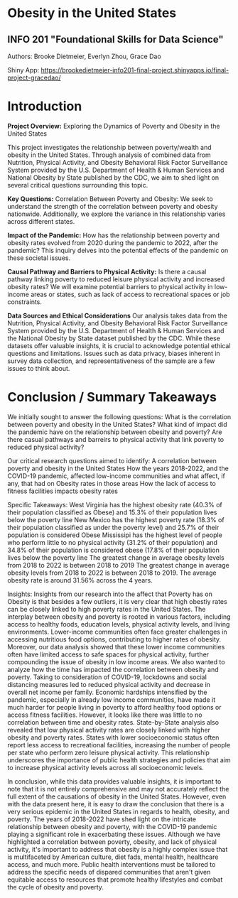 # Obesity in the United States 
## INFO 201 "Foundational Skills for Data Science"

Authors: Brooke Dietmeier, Everlyn Zhou, Grace Dao  

Shiny App: 
https://brookedietmeier-info201-final-project.shinyapps.io/final-project-gracedao/


# Introduction
**Project Overview:** Exploring the Dynamics of Poverty and Obesity in the United States

This project investigates the relationship between poverty/wealth and obesity in the United States. Through analysis of combined data from Nutrition, Physical Activity, and Obesity Behavioral Risk Factor Surveillance System provided by the U.S. Department of Health & Human Services and National Obesity by State published by the CDC, we aim to shed light on several critical questions surrounding this topic.

**Key Questions:**
Correlation Between Poverty and Obesity: We seek to understand the strength of the correlation between poverty and obesity nationwide. Additionally, we explore the variance in this relationship varies across different states.

**Impact of the Pandemic:** How has the relationship between poverty and obesity rates evolved from 2020 during the pandemic to 2022, after the pandemic? This inquiry delves into the potential effects of the pandemic on these societal issues.

**Causal Pathway and Barriers to Physical Activity:** Is there a causal pathway linking poverty to reduced leisure physical activity and increased obesity rates? We will examine potential barriers to physical activity in low-income areas or states, such as lack of access to recreational spaces or job constraints.

**Data Sources and Ethical Considerations**
Our analysis takes data from the Nutrition, Physical Activity, and Obesity Behavioral Risk Factor Surveillance System provided by the U.S. Department of Health & Human Services and the National Obesity by State dataset published by the CDC. While these datasets offer valuable insights, it is crucial to acknowledge potential ethical questions and limitations. Issues such as data privacy, biases inherent in survey data collection, and representativeness of the sample are a few issues to think about. 



# Conclusion / Summary Takeaways
We initially sought to answer the following questions:
   What is the correlation between poverty and obesity in the United States?
   What kind of impact did the pandemic have on the relationship between obesity and poverty?
   Are there casual pathways and barreirs to physical activity that link poverty to reduced physical activity?
                  
Our critical research questions aimed to identify:
   A correlation between poverty and obesity in the United States
   How the years 2018-2022, and the COVID-19 pandemic, affected low-income communities and what affect, if any, that had on Obesity rates in those areas
   How the lack of access to fitness facilities impacts obesity rates
                  
                  
Specific Takeaways:
   West Virginia has the highest obesity rate (40.3% of their population classified as Obese) and 15.3% of their population lives below the poverty line
   New Mexico has the highest poverty rate (18.3% of their population classified as under the poverty level) and 25.7% of their population is considered Obese
    Mississipi has the highest level of people who perform little to no physical activity (31.2% of their population) and 34.8% of their population is considered obese (17.8% of their population lives below the poverty line
     The greatest change in average obesity levels from 2018 to 2022 is between 2018 to 2019
     The greatest change in average obesity levels from 2018 to 2022 is between 2018 to 2019. The average obesity rate is around 31.56% across the 4 years.

Insights:
     Insights from our research into the affect that Poverty has on Obesity is that besides a few outliers, it is very clear that high obestiy rates can be closely linked to high poverty rates in the United States. The interplay between obesity and poverty is rooted in various factors, including access to healthy foods, education levels, physical activity levels, and living environments. Lower-income communities often face greater challenges in accessing nutritious food options, contributing to higher rates of obesity. Moreover, our data analysis showed that these lower income communities often have limited access to safe spaces for physical activity, further compounding the issue of obesity in low income areas. We also wanted to analyze how the time has impacted the correlation between obesity and poverty. Taking to consideration of COVID-19, lockdowns and social distancing measures led to reduced physical activity and decrease in overall net income per family. Economic hardships intensified by the pandemic, especially in already low income communities, have made it much harder for people living in poverty to afford healthy food options or access fitness facilities. However, it looks like there was little to no correlation between time and obesity rates. State-by-State analysis also revealed that low physical activity rates are closely linked with higher obesity and poverty rates. States with lower socioeconomic status often report less access to recreational facilities, increasing the number of people per state who perform zero leisure physical activity. This relationship underscores the importance of public health strategies and policies that aim to increase physical activity levels across all socioeconomic levels.
                  
In conclusion, while this data provides valuable insights, it is important to note that it is not entirely comprehensive and may not accurately reflect the full extent of the causations of obesity in the United States. However, even with the data present here, it is easy to draw the conclusion that there is a very serious epidemic in the United States in regards to health, obesity, and poverty. The years of 2018-2022 have shed light on the intricate relationship between obesity and poverty, with the COVID-19 pandemic playing a significant role in exacerbating these issues. Although we have highlighted a correlation between poverty, obesity, and lack of physical activity, it's important to address that obesity is a highly complex issue that is multifaceted by American culture, diet fads, mental health, healthcare access, and much more. Public health interventions must be tailored to address the specific needs of dispared communities that aren't given equitable access to resources that promote healthy lifestyles and combat the cycle of obesity and poverty.
